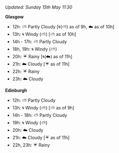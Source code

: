 *Updated: Sunday 15th May 11:30*

**Glasgow**

* 12h: :partly_sunny: Partly Cloudy [:cyclone:(:partly_sunny:) as of 9h, :cloud: as of 10h]
* 13h: :cyclone: Windy (:partly_sunny:) [:partly_sunny: as of 10h]
* 14h - 17h: :partly_sunny: Partly Cloudy
* 18h, 19h: :cyclone: Windy (:partly_sunny:)
* 20h: :umbrella: Rainy [:cyclone:(:cloud:) as of 11h]
* 21h: :cloud: Cloudy [:umbrella: as of 11h]
* 22h: :umbrella: Rainy
* 23h: :cloud: Cloudy

**Edinburgh**

* 12h: :partly_sunny: Partly Cloudy
* 13h: :cyclone: Windy (:partly_sunny:) [:partly_sunny: as of 9h]
* 14h - 18h: :partly_sunny: Partly Cloudy
* 19h: :cyclone: Windy (:partly_sunny:)
* 20h: :cloud: Cloudy
* 21h: :cloud: Cloudy [:umbrella: as of 11h]
* 22h, 23h: :umbrella: Rainy
